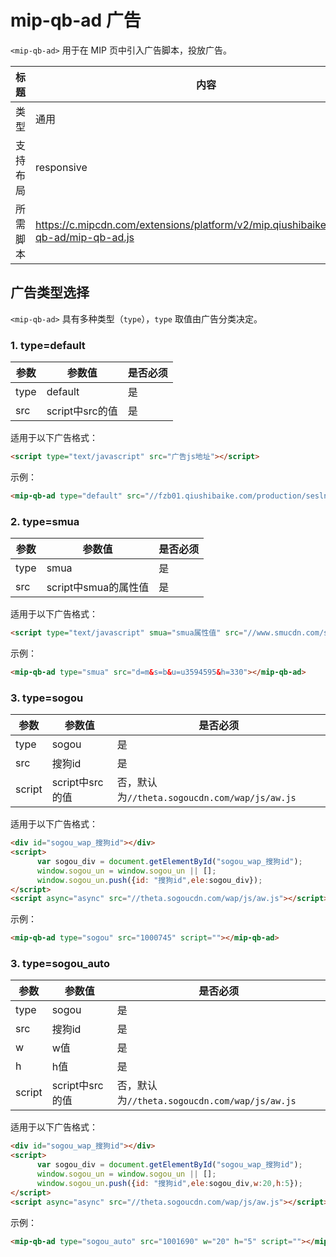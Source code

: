 # mip-qb-ad 广告

`<mip-qb-ad>` 用于在 MIP 页中引入广告脚本，投放广告。

标题|内容
----|----
类型|通用
支持布局|responsive
所需脚本|https://c.mipcdn.com/extensions/platform/v2/mip.qiushibaike.com/mip-qb-ad/mip-qb-ad.js

## 广告类型选择

`<mip-qb-ad>` 具有多种类型（`type`），`type` 取值由广告分类决定。

### 1. type=default
| 参数     | 参数值     | 是否必须              |
| -------- | -------- | ------------------------|
| type     | default     | 是                    |
| src | script中src的值 | 是                     |

适用于以下广告格式：
```html
<script type="text/javascript" src="广告js地址"></script>
```
示例：
```html
<mip-qb-ad type="default" src="//fzb01.qiushibaike.com/production/sesln1.js?togl=nkpqq"></mip-qb-ad>
```

### 2. type=smua
| 参数     | 参数值     | 是否必须              |
| -------- | -------- | ------------------------|
| type     | smua     | 是                    |
| src | script中smua的属性值 | 是                     |

适用于以下广告格式：
```html
<script type="text/javascript" smua="smua属性值" src="//www.smucdn.com/smu0/o.js"></script>
```
示例：
```html
<mip-qb-ad type="smua" src="d=m&s=b&u=u3594595&h=330"></mip-qb-ad>
```

### 3. type=sogou
| 参数     | 参数值     | 是否必须              |
| -------- | -------- | ------------------------|
| type     | sogou     | 是                    |
| src | 搜狗id | 是                     |
| script | script中src的值 | 否，默认为`//theta.sogoucdn.com/wap/js/aw.js`|

适用于以下广告格式：
```html
<div id="sogou_wap_搜狗id"></div>
<script>
	  var sogou_div = document.getElementById("sogou_wap_搜狗id"); 
	  window.sogou_un = window.sogou_un || [];
	  window.sogou_un.push({id: "搜狗id",ele:sogou_div});
</script>
<script async="async" src="//theta.sogoucdn.com/wap/js/aw.js"></script>
```
示例：
```html
<mip-qb-ad type="sogou" src="1000745" script=""></mip-qb-ad>
```

### 3. type=sogou_auto
| 参数     | 参数值     | 是否必须              |
| -------- | -------- | ------------------------|
| type     | sogou     | 是                    |
| src | 搜狗id | 是                     |
| w | w值 | 是                     |
| h | h值 | 是                     |
| script | script中src的值 | 否，默认为`//theta.sogoucdn.com/wap/js/aw.js`|

适用于以下广告格式：
```html
<div id="sogou_wap_搜狗id"></div>
<script>
	  var sogou_div = document.getElementById("sogou_wap_搜狗id"); 
	  window.sogou_un = window.sogou_un || [];
	  window.sogou_un.push({id: "搜狗id",ele:sogou_div,w:20,h:5});
</script>
<script async="async" src="//theta.sogoucdn.com/wap/js/aw.js"></script>
```
示例：
```html
<mip-qb-ad type="sogou_auto" src="1001690" w="20" h="5" script=""></mip-qb-ad>
```
